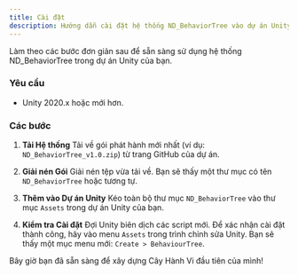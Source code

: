 ```yaml
---
title: Cài đặt
description: Hướng dẫn cài đặt hệ thống ND_BehaviorTree vào dự án Unity của bạn.
---
```


Làm theo các bước đơn giản sau để sẵn sàng sử dụng hệ thống ND_BehaviorTree trong dự án Unity của bạn.

### Yêu cầu
- Unity 2020.x hoặc mới hơn.

### Các bước

1.  **Tải Hệ thống**
    Tải về gói phát hành mới nhất (ví dụ: `ND_BehaviorTree_v1.0.zip`) từ trang GitHub của dự án.

2.  **Giải nén Gói**
    Giải nén tệp vừa tải về. Bạn sẽ thấy một thư mục có tên `ND_BehaviorTree` hoặc tương tự.

3.  **Thêm vào Dự án Unity**
    Kéo toàn bộ thư mục `ND_BehaviorTree` vào thư mục `Assets` trong dự án Unity của bạn.

4.  **Kiểm tra Cài đặt**
    Đợi Unity biên dịch các script mới. Để xác nhận cài đặt thành công, hãy vào menu `Assets` trong trình chỉnh sửa Unity. Bạn sẽ thấy một mục menu mới: `Create > BehaviourTree`.

Bây giờ bạn đã sẵn sàng để xây dựng Cây Hành Vi đầu tiên của mình!